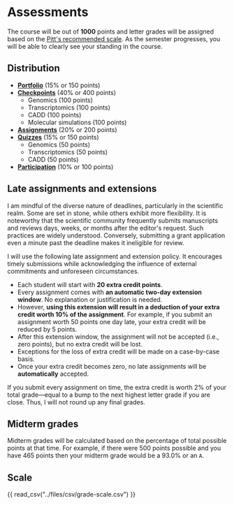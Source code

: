 # Assessments

The course will be out of **1000** points and letter grades will be assigned based on the [Pitt's recommended scale](#scale).
As the semester progresses, you will be able to clearly see your standing in the course.

## Distribution

-   [**Portfolio**](../assessments/portfolio.md) (15% or 150 points)
-   [**Checkpoints**](../../assessments/checkpoints/) (40% or 400 points)
    -   Genomics (100 points)
    -   Transcriptomics (100 points)
    -   CADD (100 points)
    -   Molecular simulations (100 points)
-   [**Assignments**](../../assessments/assignments/) (20% or 200 points)
-   [**Quizzes**](../../assessments/quizzes/) (15% or 150 points)
    -   Genomics (50 points)
    -   Transcriptomics (50 points)
    -   CADD (50 points)
-   [**Participation**](../../assessments/participation/) (10% or 100 points)

## Late assignments and extensions

I am mindful of the diverse nature of deadlines, particularly in the scientific realm.
Some are set in stone, while others exhibit more flexibility.
It is noteworthy that the scientific community frequently submits manuscripts and reviews days, weeks, or months after the editor's request.
Such practices are widely understood.
Conversely, submitting a grant application even a minute past the deadline makes it ineligible for review.

I will use the following late assignment and extension policy.
It encourages timely submissions while acknowledging the influence of external commitments and unforeseen circumstances.

-   Each student will start with **20 extra credit points**.
-   Every assignment comes with **an automatic two-day extension window**.
    No explanation or justification is needed.
-   However, **using this extension will result in a deduction of your extra credit worth 10% of the assignment**.
    For example, if you submit an assignment worth 50 points one day late, your extra credit will be reduced by 5 points.
-   After this extension window, the assignment will not be accepted (i.e., zero points), but no extra credit will be lost.
-   Exceptions for the loss of extra credit will be made on a case-by-case basis.
-   Once your extra credit becomes zero, no late assignments will be **automatically** accepted.

If you submit every assignment on time, the extra credit is worth 2% of your total grade&mdash;equal to a bump to the next highest letter grade if you are close.
Thus, I will not round up any final grades.

## Midterm grades

Midterm grades will be calculated based on the percentage of total possible points at that time.
For example, if there were 500 points possible and you have 465 points then your midterm grade would be a 93.0% or an `A`.

## Scale

{{ read_csv("../files/csv/grade-scale.csv") }}
